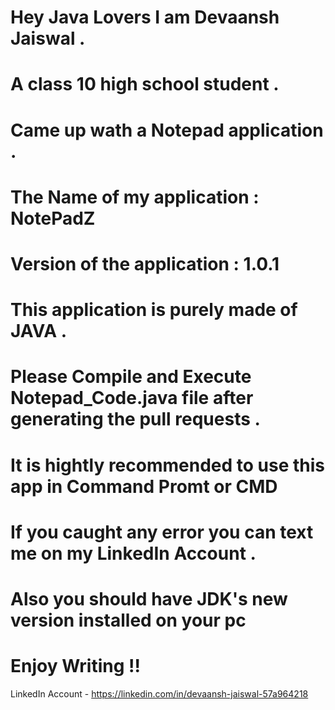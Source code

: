 # Hey Java Lovers I am Devaansh Jaiswal .

# A class 10 high school student .

# Came up wath a Notepad application .

# The Name of my application : NotePadZ

# Version of the application : 1.0.1

# This application is purely made of JAVA .

# Please Compile and Execute Notepad_Code.java file after generating the pull requests .

# It is hightly recommended to use this app in Command Promt or CMD 

# If you caught any error you can text me on my LinkedIn Account .

# Also you should have JDK's new version installed on your pc 

# Enjoy Writing !!

LinkedIn Account - https://linkedin.com/in/devaansh-jaiswal-57a964218
